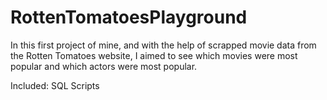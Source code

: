 # RottenTomatoesPlayground

In this first project of mine, and with the help of scrapped movie data from the Rotten Tomatoes website, I aimed to see which movies were most popular and which actors were most popular.

Included: SQL Scripts
